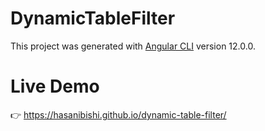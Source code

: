 # DynamicTableFilter

This project was generated with [Angular CLI](https://github.com/angular/angular-cli) version 12.0.0.

# Live Demo
👉 https://hasanibishi.github.io/dynamic-table-filter/

